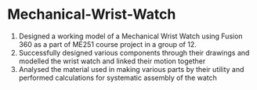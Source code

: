 # Mechanical-Wrist-Watch
1. Designed a working model of a Mechanical Wrist Watch using Fusion 360 as a part of ME251 course project in a group of 12.
2. Successfully designed various components through their drawings and modelled the wrist watch and linked their motion together
3. Analysed the material used in making various parts by their utility and performed calculations for systematic assembly of the watch
